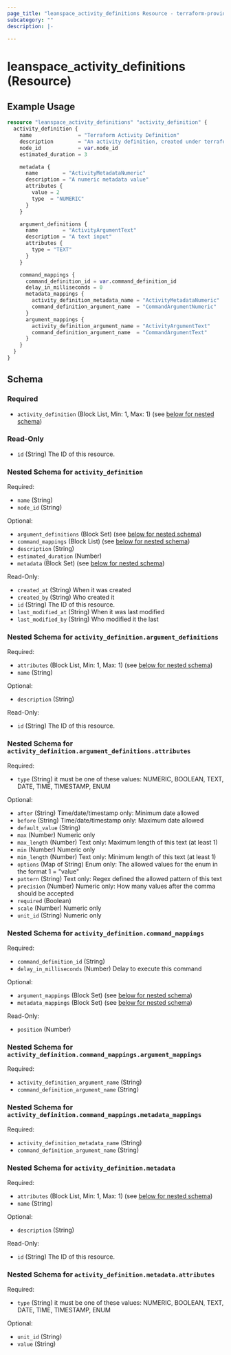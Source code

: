 ```yaml
---
page_title: "leanspace_activity_definitions Resource - terraform-provider-leanspace"
subcategory: ""
description: |-
  
---
```


# leanspace_activity_definitions (Resource)



## Example Usage

```terraform
resource "leanspace_activity_definitions" "activity_definition" {
  activity_definition {
    name               = "Terraform Activity Definition"
    description        = "An activity definition, created under terraform."
    node_id            = var.node_id
    estimated_duration = 3

    metadata {
      name        = "ActivityMetadataNumeric"
      description = "A numeric metadata value"
      attributes {
        value = 2
        type  = "NUMERIC"
      }
    }

    argument_definitions {
      name        = "ActivityArgumentText"
      description = "A text input"
      attributes {
        type = "TEXT"
      }
    }

    command_mappings {
      command_definition_id = var.command_definition_id
      delay_in_milliseconds = 0
      metadata_mappings {
        activity_definition_metadata_name = "ActivityMetadataNumeric"
        command_definition_argument_name  = "CommandArgumentNumeric"
      }
      argument_mappings {
        activity_definition_argument_name = "ActivityArgumentText"
        command_definition_argument_name  = "CommandArgumentText"
      }
    }
  }
}
```

<!-- schema generated by tfplugindocs -->
## Schema

### Required

- `activity_definition` (Block List, Min: 1, Max: 1) (see [below for nested schema](#nestedblock--activity_definition))

### Read-Only

- `id` (String) The ID of this resource.

<a id="nestedblock--activity_definition"></a>
### Nested Schema for `activity_definition`

Required:

- `name` (String)
- `node_id` (String)

Optional:

- `argument_definitions` (Block Set) (see [below for nested schema](#nestedblock--activity_definition--argument_definitions))
- `command_mappings` (Block List) (see [below for nested schema](#nestedblock--activity_definition--command_mappings))
- `description` (String)
- `estimated_duration` (Number)
- `metadata` (Block Set) (see [below for nested schema](#nestedblock--activity_definition--metadata))

Read-Only:

- `created_at` (String) When it was created
- `created_by` (String) Who created it
- `id` (String) The ID of this resource.
- `last_modified_at` (String) When it was last modified
- `last_modified_by` (String) Who modified it the last

<a id="nestedblock--activity_definition--argument_definitions"></a>
### Nested Schema for `activity_definition.argument_definitions`

Required:

- `attributes` (Block List, Min: 1, Max: 1) (see [below for nested schema](#nestedblock--activity_definition--argument_definitions--attributes))
- `name` (String)

Optional:

- `description` (String)

Read-Only:

- `id` (String) The ID of this resource.

<a id="nestedblock--activity_definition--argument_definitions--attributes"></a>
### Nested Schema for `activity_definition.argument_definitions.attributes`

Required:

- `type` (String) it must be one of these values: NUMERIC, BOOLEAN, TEXT, DATE, TIME, TIMESTAMP, ENUM

Optional:

- `after` (String) Time/date/timestamp only: Minimum date allowed
- `before` (String) Time/date/timestamp only: Maximum date allowed
- `default_value` (String)
- `max` (Number) Numeric only
- `max_length` (Number) Text only: Maximum length of this text (at least 1)
- `min` (Number) Numeric only
- `min_length` (Number) Text only: Minimum length of this text (at least 1)
- `options` (Map of String) Enum only: The allowed values for the enum in the format 1 = "value"
- `pattern` (String) Text only: Regex defined the allowed pattern of this text
- `precision` (Number) Numeric only: How many values after the comma should be accepted
- `required` (Boolean)
- `scale` (Number) Numeric only
- `unit_id` (String) Numeric only



<a id="nestedblock--activity_definition--command_mappings"></a>
### Nested Schema for `activity_definition.command_mappings`

Required:

- `command_definition_id` (String)
- `delay_in_milliseconds` (Number) Delay to execute this command

Optional:

- `argument_mappings` (Block Set) (see [below for nested schema](#nestedblock--activity_definition--command_mappings--argument_mappings))
- `metadata_mappings` (Block Set) (see [below for nested schema](#nestedblock--activity_definition--command_mappings--metadata_mappings))

Read-Only:

- `position` (Number)

<a id="nestedblock--activity_definition--command_mappings--argument_mappings"></a>
### Nested Schema for `activity_definition.command_mappings.argument_mappings`

Required:

- `activity_definition_argument_name` (String)
- `command_definition_argument_name` (String)


<a id="nestedblock--activity_definition--command_mappings--metadata_mappings"></a>
### Nested Schema for `activity_definition.command_mappings.metadata_mappings`

Required:

- `activity_definition_metadata_name` (String)
- `command_definition_argument_name` (String)



<a id="nestedblock--activity_definition--metadata"></a>
### Nested Schema for `activity_definition.metadata`

Required:

- `attributes` (Block List, Min: 1, Max: 1) (see [below for nested schema](#nestedblock--activity_definition--metadata--attributes))
- `name` (String)

Optional:

- `description` (String)

Read-Only:

- `id` (String) The ID of this resource.

<a id="nestedblock--activity_definition--metadata--attributes"></a>
### Nested Schema for `activity_definition.metadata.attributes`

Required:

- `type` (String) it must be one of these values: NUMERIC, BOOLEAN, TEXT, DATE, TIME, TIMESTAMP, ENUM

Optional:

- `unit_id` (String)
- `value` (String)
